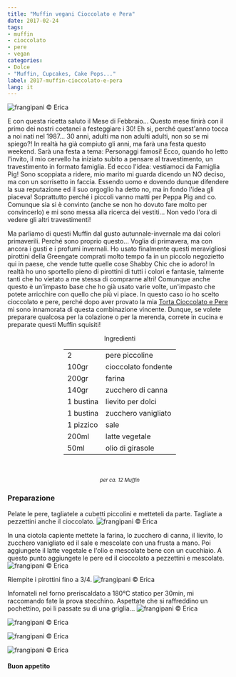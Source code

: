 ```yaml
---
title: "Muffin vegani Cioccolato e Pera"
date: 2017-02-24
tags:
- muffin
- cioccolato
- pere 
- vegan
categories:
- Dolce
- "Muffin, Cupcakes, Cake Pops..."
label: 2017-muffin-cioccolato-e-pera
lang: it
---
```

![](header.jpg "frangipani © Erica")

E con questa ricetta saluto il Mese di Febbraio... Questo mese finirà con il primo dei nostri coetanei a festeggiare i 30! Eh si, perché quest'anno tocca a noi nati nel 1987... 30 anni, adulti ma non adulti adulti, non so se mi spiego?! In realtà ha già compiuto gli anni, ma farà una festa questo weekend. Sarà una festa a tema: Personaggi famosi! Ecco, quando ho letto l'invito, il mio cervello ha iniziato subito a pensare al travestimento, un travestimento in formato famiglia. Ed ecco l'idea: vestiamoci da Famiglia Pig! Sono scoppiata a ridere, mio marito mi guarda dicendo un NO deciso, ma con un sorrisetto in faccia. Essendo uomo e dovendo dunque difendere la sua reputazione ed il suo orgoglio ha detto no, ma in fondo l'idea gli piaceva! Soprattutto perché i piccoli vanno matti per Peppa Pig and co. Comunque sia si è convinto (anche se non ho dovuto fare molto per convincerlo) e mi sono messa alla ricerca dei vestiti... Non vedo l'ora di vedere gli altri travestimenti!

Ma parliamo di questi Muffin dal gusto autunnale-invernale ma dai colori primaverili. Perché sono proprio questo... Voglia di primavera, ma con ancora i gusti e i profumi invernali. Ho usato finalmente questi meravigliosi pirottini della Greengate comprati molto tempo fa in un piccolo negozietto qui in paese, che vende tutte quelle cose Shabby Chic che io adoro! In realtà ho uno sportello pieno di pirottini di tutti i colori e fantasie, talmente tanti che ho vietato a me stessa di comprarne altri! Comunque anche questo è un'impasto base che ho già usato varie volte, un'impasto che potete arricchire con quello che più vi piace. In questo caso io ho scelto cioccolato e pere, perché dopo aver provato la mia <a href="http://frangipani.raiano.ch/2016-09-24-torta-cioccolato-e-pere/" target="_blank">Torta Cioccolato e Pere</a> mi sono innamorata di questa combinazione vincente. Dunque, se volete preparare qualcosa per la colazione o per la merenda, correte in cucina e preparate questi Muffin squisiti!

<div id="wrapper" style="text-align: center">
  <div id="yourdiv" style="display: inline-block;">
  <div class="ingredients">
    <div class="ingredients-title">Ingredienti</div>
    <table>
      <tbody>
        </tr>
        <tr>
          <td>2</td>
          <td>pere piccoline</td>
        </tr>
        <tr>
          <td>100gr</td>
          <td>cioccolato fondente</td>
        </tr>
        <tr>
          <td>200gr</td>
          <td>farina</td>
        </tr>
        <tr>
          <td>140gr</td>
          <td>zucchero di canna</td>
        </tr>
        <tr>
          <td>1 bustina</td>
          <td>lievito per dolci</td>
        </tr>
        <tr>
          <td>1 bustina</td>
          <td>zucchero vanigliato</td>
        </tr>
        <tr>
          <td>1 pizzico</td>
          <td>sale</td>
        </tr>
        <tr>
          <td>200ml</td>
          <td>latte vegetale</td> 
        </tr>
        <tr>
          <td>50ml</td>
          <td>olio di girasole</td>  
        </tr>
      </tbody>
    </table>
    <br></br>
    <i class="pull-right" style="font-size: 80%;">per ca. 12 Muffin</i>
  </div>
  </div>
</div>


<h3>
  <font color="grey">
    <i class="fa-solid fa-gears"></i>
  </font> Preparazione
</h3>

Pelate le pere, tagliatele a cubetti piccolini e metteteli da parte. Tagliate a pezzettini anche il cioccolato. 
![](pereecioccolato.jpg "frangipani © Erica")

In una ciotola capiente mettete la farina, lo zucchero di canna, il lievito, lo zucchero vanigliato ed il sale e mescolate con una frusta a mano. Poi aggiungete il latte vegetale e l'olio e mescolate bene con un cucchiaio. A questo punto aggiungete le pere ed il cioccolato a pezzettini e mescolate.
![](impasto.jpg "frangipani © Erica")

Riempite i pirottini fino a 3/4.
![](pirottini.jpg "frangipani © Erica")

Infornateli nel forno preriscaldato a 180°C statico per 30min, mi raccomando fate la prova stecchino. Aspettate che si raffreddino un pochettino, poi li passate su di una griglia...
![](risultato1.jpg "frangipani © Erica")

![](risultato2.jpg "frangipani © Erica")

![](risultato3.jpg "frangipani © Erica")

![](risultato4.jpg "frangipani © Erica")

<h4>Buon appetito
  <font color="red">
    <i class="fa-regular fa-face-smile"></i>
  </font>
</h4>
